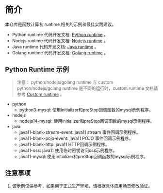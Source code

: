 
# 简介
本仓库是函数计算各 runtime 相关的示例和最佳实践建议。
- Python runtime 代码开发文档: [Python runtime](https://help.aliyun.com/document_detail/74753.html) 。
- Nodejs runtime 代码开发文档: [Nodejs runtime](https://help.aliyun.com/document_detail/74754.html) 。
- Java runtime 代码开发文档: [Java runtime](https://help.aliyun.com/document_detail/74755.html) 。
- Golang runtime 代码开发文档: [Golang runtime](https://help.aliyun.com/document_detail/323505.html) 。

## Python Runtime 示例
> 注意： python/nodejs/golang runtime 与 custom python/nodejs/golang runtime 是不同的运行时，custom runtime 文档请参考 [Custom runtime](https://help.aliyun.com/document_detail/132044.html) 。

- python
    - python3-mysql: 使用initializer和preStop回调函数的mysql示例程序。
- nodejs
    - nodejs14-mysql: 使用initializer和preStop回调函数的mysql示例程序。
- java
    - java11-blank-stream-event: java11 stream 事件回调示例程序。
    - java11-blank-pojo-event: java11 POJO 事件回调示例程序。
    - java11-blank-http: java11 HTTP回调示例程序。
    - java11-oss: java11 使用临时密钥访问oss示例程序。
    - java11-mysql: 使用initializer和preStop回调函数的mysql示例程序。



## 注意事项
1. 该示例仅供参考，如果用于正式生产环境，请根据具体应用场景修改验证。

